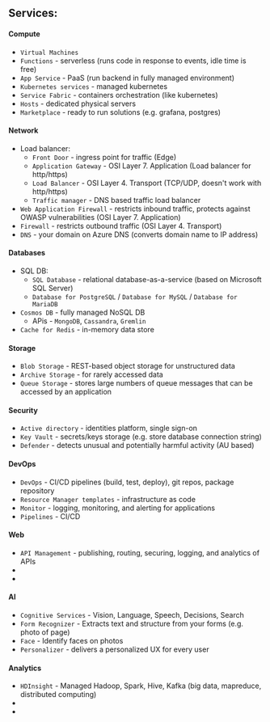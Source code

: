 ## Services:
#### Compute
* `Virtual Machines`
* `Functions` - serverless (runs code in response to events, idle time is free)
* `App Service` - PaaS (run backend in fully managed environment)
* `Kubernetes services` - managed kubernetes
* `Service Fabric` - containers orchestration (like kubernetes)
* `Hosts` - dedicated physical servers
* `Marketplace` - ready to run solutions (e.g. grafana, postgres)

#### Network
* Load balancer:
    * `Front Door` - ingress point for traffic (Edge)
    * `Application Gateway` - OSI Layer 7. Application (Load balancer for http/https)
    * `Load Balancer` - OSI Layer 4. Transport (TCP/UDP, doesn't work with http/https)
    * `Traffic manager` - DNS based traffic load balancer
* `Web Application Firewall` - restricts inbound traffic, protects against OWASP vulnerabilities (OSI Layer 7. Application)
* `Firewall` - restricts outbound traffic (OSI Layer 4. Transport)
* `DNS` - your domain on Azure DNS (converts domain name to IP address)

#### Databases
* SQL DB:
    * `SQL Database` - relational database-as-a-service (based on Microsoft SQL Server)
    * `Database for PostgreSQL` / `Database for MySQL` / `Database for MariaDB`
* `Cosmos DB` - fully managed NoSQL DB
    * APis - `MongoDB`, `Cassandra`, `Gremlin` 
* `Cache for Redis` - in-memory data store

#### Storage
* `Blob Storage` - REST-based object storage for unstructured data
* `Archive Storage` - for rarely accessed data
* `Queue Storage` - stores large numbers of queue messages that can be accessed by an application

#### Security
* `Active directory` - identities platform, single sign-on
* `Key Vault` - secrets/keys storage (e.g. store database connection string)
* `Defender` - detects unusual and potentially harmful activity (AU based)

#### DevOps
* `DevOps` - CI/CD pipelines (build, test, deploy), git repos, package repository
* `Resource Manager templates` - infrastructure as code
* `Monitor` - logging, monitoring, and alerting for applications
* `Pipelines` - CI/CD

#### Web
* `API Management` - publishing, routing, securing, logging, and analytics of APIs
* 
* 

#### AI
* `Cognitive Services` - Vision, Language, Speech, Decisions, Search
* `Form Recognizer` - Extracts text and structure from your forms (e.g. photo of page)
* `Face` - Identify faces on photos
* `Personalizer` - delivers a personalized UX for every user

#### Analytics
* `HDInsight` - Managed Hadoop, Spark, Hive, Kafka (big data, mapreduce, distributed computing)
* 
* 
